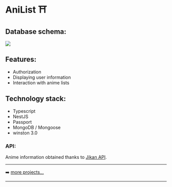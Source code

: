 # AniList ⛩

## Database schema:
![](https://i.ibb.co/nb8MJ8W/image.png)

## Features:

* Authorization
* Displaying user information
* Interaction with anime lists

## Technology stack:

* Typescript
* NestJS
* Passport
* MongoDB / Mongoose
* winston 3.0

### API:
Anime information obtained thanks to [Jikan API](https://jikan.moe/).

---

➡️ [more projects...](https://github.com/D1White)

---